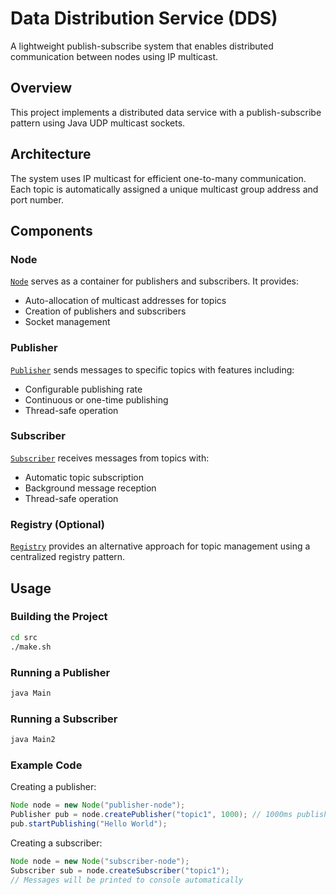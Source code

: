 # Data Distribution Service (DDS)

A lightweight publish-subscribe system that enables distributed communication between nodes using IP multicast.

## Overview

This project implements a distributed data service with a publish-subscribe pattern using Java UDP multicast sockets.

## Architecture

The system uses IP multicast for efficient one-to-many communication. Each topic is automatically assigned a unique multicast group address and port number.

## Components

### Node

[`Node`](src/node/Node.java) serves as a container for publishers and subscribers. It provides:
- Auto-allocation of multicast addresses for topics
- Creation of publishers and subscribers
- Socket management

### Publisher

[`Publisher`](src/publisher/Publisher.java) sends messages to specific topics with features including:
- Configurable publishing rate
- Continuous or one-time publishing
- Thread-safe operation

### Subscriber

[`Subscriber`](src/subscriber/Subscriber.java) receives messages from topics with:
- Automatic topic subscription
- Background message reception
- Thread-safe operation

### Registry (Optional)

[`Registry`](src/registry/Registry.java) provides an alternative approach for topic management using a centralized registry pattern.

## Usage

### Building the Project

```bash
cd src
./make.sh
```

### Running a Publisher

```bash
java Main
```

### Running a Subscriber

```bash
java Main2
```

### Example Code

Creating a publisher:

```java
Node node = new Node("publisher-node");
Publisher pub = node.createPublisher("topic1", 1000); // 1000ms publishing rate
pub.startPublishing("Hello World");
```

Creating a subscriber:

```java
Node node = new Node("subscriber-node");
Subscriber sub = node.createSubscriber("topic1");
// Messages will be printed to console automatically
```